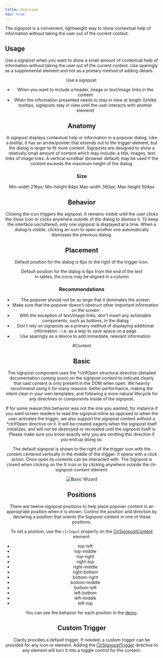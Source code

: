 ```yaml
---
title: Overview
toc: true
---
```


The signpost is a convenient, lightweight way to show contextual help of information without taking the user out of the current context.

## Usage

Use a signpost when you want to show a small amount of contextual help of information without taking the user out of the current context. Use sparingly as a supplemental element and not as a primary method of adding details.

<ClrImage title="basic and pie chart" src="/images/components/signpost/basic-and-pie-chart.svg" align="center" />

Use a signpost:

- When you want to include a header, image or text/image links in the content
- When the information presented needs to stay in view at length (Unlike tooltips, signposts stay in view until the user interacts with another element)

## Anatomy

A signpost displays contextual help or information in a popover dialog. Like a tooltip, it has an arrow/pointer that extends out to the trigger element, but the dialog is larger to fit more content. Signposts are designed to show a relatively small amount of content which may include: a title, images, text links of image links. A vertical scrollbar (browser default) may be used if the content exceeds the maximum height of the dialog.

### Size

Min-width 216px; Min-height 84px
Max-width 360px; Max-height 504px

## Behavior

Clicking the icon triggers the signpost. It remains visible until the user clicks the close icon or clicks anywhere outside of the dialog to dismiss it. To keep the interface uncluttered, only one signpost is displayed at a time. When a dialog is visible, clicking an icon to open another one automatically dismisses the previous dialog.

<ClrImage title="states" src="/images/components/signpost/states.svg" align="center" />

## Placement

[//]: # 'IMAGE - default position'

Default position for the dialog is 6px to the right of the trigger icon.

<ClrImage title="Trigger icon and dialog positioning" src="/images/components/signpost/positioning.svg" align="center" />

[//]: # 'IMAGES x2 - icon position'

<div class="clr-row">

<div class="clr-col-12 clr-col-md-6">

<ClrImage title="Default position for the dialog is 6px from the end of the text" src="/images/components/signpost/inline-alignment.svg" align="center" />
Default position for the dialog is 6px from the end of the text

</div>
<div class="clr-col-12 clr-col-md-6">

<ClrImage title="In tables, the icons may be aligned in a column" src="/images/components/signpost/column-alignment.svg" align="center" />
In tables, the icons may be aligned in a column

</div>
</div>

### Recommendations

- The popover should not be so large that it dominates the screen
- Make sure that the popover doesn't obstruct other important information on the screen
- With the exception of text/image links, don't insert any actionable components, such as buttons, in the dialog
- Don't rely on signposts as a primary method of displaying additional information - i.e. as a way to save space on a page
- Use sparingly as a device to add immediate, relevant information

#Content

## Basic

The signpost component uses the \*clrIfOpen structural directive (detailed documentation coming soon) on the signpost content to indicate clearly that said content is only present in the DOM when open. We heavily recommend using it for many reasons: better performance, making the intent clear in your own templates, and following a more natural lifecycle for any directives or components inside of the signpost.

If for some reason this behavior was not the one you wanted, for instance if you want screen readers to read the signpost inline as opposed to when the user activates the trigger, we also support the signpost content without a \*clrIfOpen directive on it. It will be created eagerly when the signpost itself initializes, and will not be destroyed or recreated until the signpost itself is. Please make sure you know exactly why you are omitting this directive if you end up doing so.

The default signpost is shown to the right of the trigger icon with the content centered vertically in the middle of the trigger. It opens with a click action. Once open its contents can be interacted with. The Signpost is closed when clicking on the X icon or by clicking anywhere outside the clr-signpost-content element.

![Basic Wizard](/images/components/signpost/basic.png)
<doc-demo src="/demos/signpost/basic-ng.html" demo="/demos/signpost/basic-css.html"/></doc-demo>

## Positions

There are twelve signpost positions to help place popover content in an appropriate position when it is shown. Control the position and direction by declaring a position that orients the Signpost content in one of these positions.

To set a position, use the `clrInput` property on the [ClrSignpostContent](/components/signposts/api/#clrsignpostcontent) element:

- top-left
- top-middle
- top-right
- right-top
- right-middle
- right-bottom
- bottom-right
- bottom-middle
- bottom-left
- left-bottom
- left-middle
- left-top

You can see the behavior for each position in the [demo](/demo.html).

## Custom Trigger

Clarity provides a default trigger. If needed, a custom trigger can be provided for any icon or element. Adding the [ClrSignpostTrigger](/components/signpost/api/#clrsignposttrigger) directive to any element will turn it into a toggle control for the content.

<doc-demo src="/demos/signpost/custom-ng.html" demo="/demos/signpost/custom-css.html"/></doc-demo>

